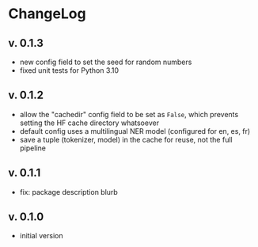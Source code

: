 # ChangeLog

## v. 0.1.3
 * new config field to set the seed for random numbers
 * fixed unit tests for Python 3.10

## v. 0.1.2
 * allow the "cachedir" config field to be set as `False`, which prevents
   setting the HF cache directory whatsoever
 * default config uses a multilingual NER model (configured for en, es, fr)
 * save a tuple (tokenizer, model) in the cache for reuse, not the full pipeline

## v. 0.1.1
 * fix: package description blurb

## v. 0.1.0
 * initial version
